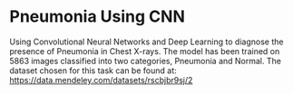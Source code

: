 # Pneumonia Using CNN
Using Convolutional Neural Networks and Deep Learning to diagnose the presence of Pneumonia in Chest X-rays. The model has been trained on 5863 images classified into two categories, Pneumonia and Normal. The dataset chosen for this task can be found at: https://data.mendeley.com/datasets/rscbjbr9sj/2
